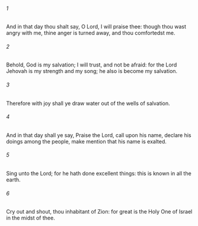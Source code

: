 ###### 1
And in that day thou shalt say, O Lord, I will praise thee: though thou wast angry with me, thine anger is turned away, and thou comfortedst me.

###### 2
Behold, God is my salvation; I will trust, and not be afraid: for the Lord Jehovah is my strength and my song; he also is become my salvation.

###### 3
Therefore with joy shall ye draw water out of the wells of salvation.

###### 4
And in that day shall ye say, Praise the Lord, call upon his name, declare his doings among the people, make mention that his name is exalted.

###### 5
Sing unto the Lord; for he hath done excellent things: this is known in all the earth.

###### 6
Cry out and shout, thou inhabitant of Zion: for great is the Holy One of Israel in the midst of thee.

